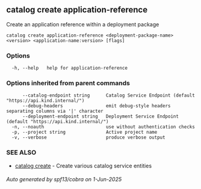 ## catalog create application-reference

Create an application reference within a deployment package

```
catalog create application-reference <deployment-package-name> <version> <application-name:version> [flags]
```

### Options

```
  -h, --help   help for application-reference
```

### Options inherited from parent commands

```
      --catalog-endpoint string      Catalog Service Endpoint (default "https://api.kind.internal/")
      --debug-headers                emit debug-style headers separating columns via '|' character
      --deployment-endpoint string   Deployment Service Endpoint (default "https://api.kind.internal/")
  -n, --noauth                       use without authentication checks
  -p, --project string               Active project name
  -v, --verbose                      produce verbose output
```

### SEE ALSO

* [catalog create](catalog_create.md)	 - Create various catalog service entities

###### Auto generated by spf13/cobra on 1-Jun-2025
